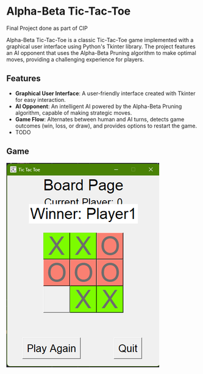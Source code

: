 # Alpha-Beta Tic-Tac-Toe

Final Project done as part of CIP   

Alpha-Beta Tic-Tac-Toe is a classic Tic-Tac-Toe game implemented with a graphical user interface using Python's Tkinter library. The project features an AI opponent that uses the Alpha-Beta Pruning algorithm to make optimal moves, providing a challenging experience for players.

## Features
- **Graphical User Interface**: A user-friendly interface created with Tkinter for easy interaction.
- **AI Opponent**: An intelligent AI powered by the Alpha-Beta Pruning algorithm, capable of making strategic moves.
- **Game Flow**: Alternates between human and AI turns, detects game outcomes (win, loss, or draw), and provides options to restart the game.
- TODO

## Game
![Board](assets/board.png)